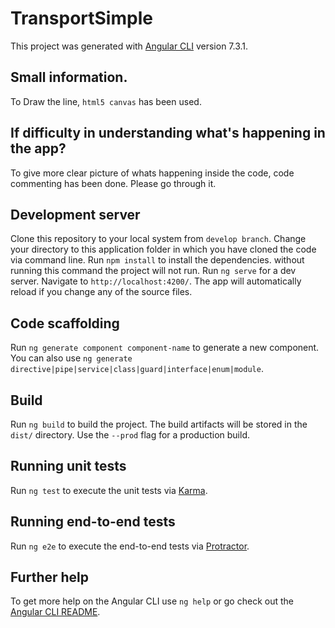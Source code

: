 # TransportSimple

This project was generated with [Angular CLI](https://github.com/angular/angular-cli) version 7.3.1.

## Small information.
To Draw the line, `html5 canvas` has been used.

## If difficulty in understanding what's happening in the app?
To give more clear picture of whats happening inside the code, code commenting has been done. Please go through it.

## Development server

Clone this repository to your local system from `develop branch`.
Change your directory to this application folder in which you have cloned the code via command line.
Run `npm install` to install the dependencies. without running this command the project will not run.
Run `ng serve` for a dev server. Navigate to `http://localhost:4200/`. The app will automatically reload if you change any of the source files.

## Code scaffolding

Run `ng generate component component-name` to generate a new component. You can also use `ng generate directive|pipe|service|class|guard|interface|enum|module`.

## Build

Run `ng build` to build the project. The build artifacts will be stored in the `dist/` directory. Use the `--prod` flag for a production build.

## Running unit tests

Run `ng test` to execute the unit tests via [Karma](https://karma-runner.github.io).

## Running end-to-end tests

Run `ng e2e` to execute the end-to-end tests via [Protractor](http://www.protractortest.org/).

## Further help

To get more help on the Angular CLI use `ng help` or go check out the [Angular CLI README](https://github.com/angular/angular-cli/blob/master/README.md).
